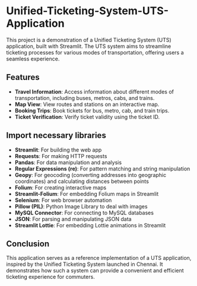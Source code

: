 # Unified-Ticketing-System-UTS-Application

This project is a demonstration of a Unified Ticketing System (UTS) application, built with Streamlit. The UTS system aims to streamline ticketing processes for various modes of transportation, offering users a seamless experience.

## Features

- **Travel Information**: Access information about different modes of transportation, including buses, metros, cabs, and trains.
- **Map View**: View routes and stations on an interactive map.
- **Booking Trips**: Book tickets for bus, metro, cab, and train trips.
- **Ticket Verification**: Verify ticket validity using the ticket ID.

## Import necessary libraries
- **Streamlit**: For building the web app
- **Requests**: For making HTTP requests
- **Pandas**: For data manipulation and analysis
- **Regular Expressions (re)**: For pattern matching and string manipulation
- **Geopy**: For geocoding (converting addresses into geographic coordinates) and calculating distances between points
- **Folium**: For creating interactive maps
- **Streamlit-Folium**: For embedding Folium maps in Streamlit
- **Selenium**: For web browser automation
- **Pillow (PIL)**: Python Image Library to deal with images
- **MySQL Connector**: For connecting to MySQL databases
- **JSON**: For parsing and manipulating JSON data
- **Streamlit Lottie**: For embedding Lottie animations in Streamlit

## Conclusion
This application serves as a reference implementation of a UTS application, inspired by the Unified Ticketing System launched in Chennai. It demonstrates how such a system can provide a convenient and efficient ticketing experience for commuters.

